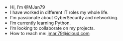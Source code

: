 - Hi, I’m @MJan79
- I have worked in different IT roles my whole life. 
- I'm passionate about CyberSecurity and networking.
- I’m currently learning Python.
- I’m looking to collaborate on my projects.
- How to reach me: jmar.79@icloud.com

<!---
MJan79/MJan79 is a ✨ special ✨ repository because its `README.md` (this file) appears on your GitHub profile.
You can click the Preview link to take a look at your changes.
--->
